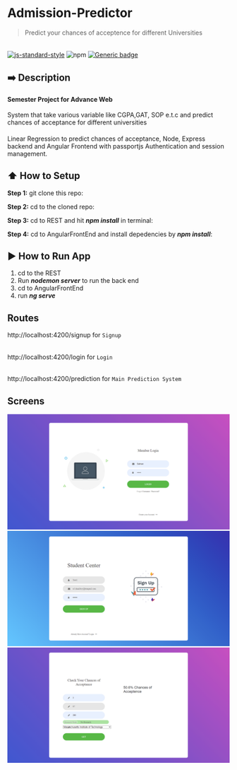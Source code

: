 # Admission-Predictor
> Predict your chances of acceptence for different Universities
######
[![js-standard-style](https://img.shields.io/badge/code%20style-standard-brightgreen.svg?style=flat)](http://standardjs.com/)
![npm](https://img.shields.io/npm/v/npm)
[![Generic badge](https://img.shields.io/badge/Frontend-Angular-Red.svg)](https://shields.io/)

## :arrow_right: Description
#### Semester Project for Advance Web
System that take various variable like CGPA,GAT, SOP e.t.c and predict chances of acceptance for different universities
####
Linear Regression to predict chances of acceptance, Node, Express backend and Angular Frontend with passportjs Authentication and session management.


## :arrow_up: How to Setup
**Step 1:** git clone this repo:

**Step 2:** cd to the cloned repo:

**Step 3:** cd to REST and hit _**npm install**_ in terminal:

**Step 4:** cd to AngularFrontEnd and install depedencies by _**npm install**_:

## :arrow_forward: How to Run App
1. cd to the REST
2. Run _**nodemon server**_ to run the back end
3. cd to AngularFrontEnd
4. run _**ng serve**_

## Routes
http://localhost:4200/signup for `Signup`
######
http://localhost:4200/login for `Login`
######
http://localhost:4200/prediction for `Main Prediction System`


## Screens

![Login](1.png)
![Signup](2.png)
![Home](4.png)
